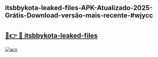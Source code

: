 ## itsbbykota-leaked-files-APK-Atualizado-2025-Grátis-Download-versão-mais-recente-#wjycc

# <h2><a href="https://ainizakaria.my?title=itsbbykota-leaked-files&ref=20M">🔗👉 🔴 itsbbykota-leaked-files</a></h2>

[![acn](https://github.com/user-attachments/assets/0f9c940e-d8b0-45ae-aac7-cd30a18b3e1c)](https://ainizakaria.my?title=itsbbykota-leaked-files&ref=20M)

